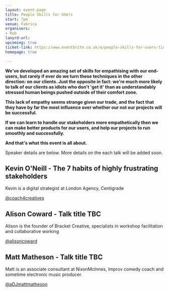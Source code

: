 ```yaml
---
layout: event-page
title: People Skills for UXers
start: 7pm
venue: Fabrica
organisers: 
- Rob
lanyrd-url: 
upcoming: true
ticket-link: https://www.eventbrite.co.uk/e/people-skills-for-uxers-tickets-15279945729
homepage: true

---
```


**We've developed an amazing set of skills for empathising with our end-users, but rarely if ever do we turn these techniques in the other direction: on our clients. Just the opposite in fact: we're much more likely to talk of our clients as idiots who don't 'get it' than as understandably stressed human beings pushed outside of their comfort zone.**

**This lack of empathy seems strange given our trade, and the fact that they have by far the most influence over whether our not our projects will be successful.**

**If we can learn to handle our stakeholders more empathetically then we can make better products for our users, and help our projects to run smoothly and successfully.**

**And that's what this event is all about.** 

Speaker details are below. More details on the each talk will be added soon.

## Kevin O'Neill - The 7 habits of highly frustrating stakeholders

Kevin is a digital strategist at London Agency, Centigrade

[@coach4creatives](http://twitter.com/coach4creatives "")

## Alison Coward - Talk title TBC
 
Alison is the founder of Bracket Creative, specialists in workshop facilitation and collaborative working

[@alisoncoward](http://twitter.com/alisoncoward "")

## Matt Matheson -  Talk title TBC

Matt is an associate consultant at NixonMcInnes, Improv comedy coach and sometime electronic music producer.

[@aDJmattmatheson](http://twitter.com/DJmattmatheson "")
